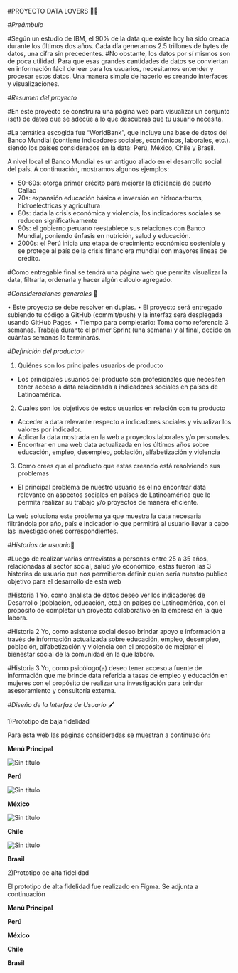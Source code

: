 #PROYECTO DATA LOVERS 👩‍💻

#*Preámbulo*

#Según un estudio de IBM, el 90% de la data que existe hoy ha sido creada durante los últimos dos años. Cada día generamos 2.5 trillones de bytes de datos, una cifra sin precedentes.
#No obstante, los datos por sí mismos son de poca utilidad. Para que esas grandes cantidades de datos se conviertan en información fácil de leer para los usuarios, necesitamos entender y procesar estos datos. Una manera simple de hacerlo es creando interfaces y visualizaciones.


#*Resumen del proyecto*

#En este proyecto se construirá una página web para visualizar un conjunto (set) de datos que se adecúe a lo que descubras que tu usuario necesita.

#La temática escogida fue “WorldBank”, que incluye una base de datos del Banco Mundial (contiene indicadores sociales, económicos, laborales, etc.). siendo los países considerados en la data: Perú, México, Chile y Brasil.

A nivel local el Banco Mundial es un antiguo aliado en el desarrollo social del país.
A continuación, mostramos algunos ejemplos:

-	50-60s: otorga primer crédito para mejorar la eficiencia de puerto Callao
-	70s: expansión educación básica e inversión en hidrocarburos, hidroeléctricas y agricultura
-	80s: dada la crisis económica y violencia, los indicadores sociales se reducen significativamente
-	90s: el gobierno peruano reestablece sus relaciones con Banco Mundial, poniendo énfasis en nutrición, salud y educación.
-	2000s: el Perú inicia una etapa de crecimiento económico sostenible y se protege al país de la crisis financiera mundial con mayores líneas de crédito.


#Como entregable final se tendrá una página web que permita visualizar la data, filtrarla, ordenarla y hacer algún calculo agregado.


#*Consideraciones generales* 📌


•	Este proyecto se debe resolver en duplas.
•	El proyecto será entregado subiendo tu código a GitHub (commit/push) y la interfaz será desplegada usando GitHub Pages.
•	Tiempo para completarlo: Toma como referencia 3 semanas. Trabaja durante el primer Sprint (una semana) y al final, decide en cuántas semanas lo terminarás.


#*Definición del producto*💡

1)	Quiénes son los principales usuarios de producto
-	Los principales usuarios del producto son profesionales que necesiten tener acceso a data relacionada a indicadores sociales en países de Latinoamérica.

2)	Cuales son los objetivos de estos usuarios en relación con tu producto
-	Acceder a data relevante respecto a indicadores sociales y visualizar los valores por indicador.
-	Aplicar la data mostrada en la web a proyectos laborales y/o personales.
-	Encontrar en una web data actualizada en los últimos años sobre educación, empleo, desempleo, población, alfabetización y violencia

3)	Como crees que el producto que estas creando está resolviendo sus problemas
-	El principal problema de nuestro usuario es el no encontrar data relevante en aspectos sociales en países de Latinoamérica que le permita realizar su trabajo y/o proyectos de manera eficiente.

  La web soluciona este problema ya que muestra la data necesaria filtrándola por año, país e indicador lo que permitirá al usuario llevar a cabo las investigaciones correspondientes.



 #*Historias de usuario*👫


 #Luego de realizar varias entrevistas a personas entre 25 a 35 años, relacionadas al sector social, salud y/o económico, estas fueron las 3 historias de usuario que nos permitieron definir quien sería nuestro publico objetivo para el desarrollo de esta web


 #Historia 1
 Yo, como analista de datos deseo ver los indicadores de Desarrollo (población, educación, etc.) en países de Latinoamérica, con el propósito de completar un proyecto colaborativo en la empresa en la que labora.


 #Historia 2
 Yo, como asistente social deseo brindar apoyo e información a través de información actualizada sobre educación, empleo, desempleo, población, alfabetización y violencia con el propósito de mejorar el bienestar social de la comunidad en la que laboro.


 #Historia 3
 Yo, como psicólogo(a) deseo tener acceso a fuente de información que me brinde data referida a tasas de empleo y educación en mujeres con el propósito de realizar una investigación para brindar asesoramiento y consultoría externa.



#*Diseño de la Interfaz de Usuario* 🖌

1)Prototipo de baja fidelidad

Para esta web las páginas consideradas se muestran a continuación:

__Menú Principal__

![Sin titulo](src/img/principal.jpeg)


__Perú__

![Sin titulo](src/img/peru.jpeg)



__México__

![Sin titulo](src/img/mexico.jpeg)



__Chile__

![Sin titulo](src/img/chile.jpeg)


__Brasil__

2)Prototipo de alta fidelidad

El prototipo de alta fidelidad fue realizado en Figma. Se adjunta a continuación

__Menú Principal__

__Perú__

__México__

__Chile__

__Brasil__
